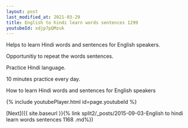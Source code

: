 ```yaml
---
layout: post
last_modified_at: 2021-03-29
title: English to hindi learn words sentences 1299 
youtubeId: xdjp7pQMzuk
---
```

 
 
Helps to learn Hindi words and sentences for English speakers.

Opportunitiy to repeat the words sentences. 

Practice Hindi language. 
 
10 minutes practice every day. 
 
How to learn Hindi words and sentences for English speakers 
 
{% include youtubePlayer.html id=page.youtubeId %}
 
 
[Next]({{ site.baseurl }}{% link  split2/_posts/2015-09-03-English to hindi learn words sentences 1168 .md%})
 
